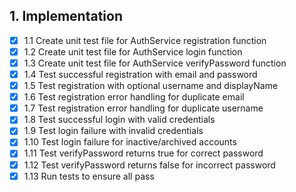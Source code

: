 ## 1. Implementation
- [x] 1.1 Create unit test file for AuthService registration function
- [x] 1.2 Create unit test file for AuthService login function  
- [x] 1.3 Create unit test file for AuthService verifyPassword function
- [x] 1.4 Test successful registration with email and password
- [x] 1.5 Test registration with optional username and displayName
- [x] 1.6 Test registration error handling for duplicate email
- [x] 1.7 Test registration error handling for duplicate username
- [x] 1.8 Test successful login with valid credentials
- [x] 1.9 Test login failure with invalid credentials
- [x] 1.10 Test login failure for inactive/archived accounts
- [x] 1.11 Test verifyPassword returns true for correct password
- [x] 1.12 Test verifyPassword returns false for incorrect password
- [x] 1.13 Run tests to ensure all pass
